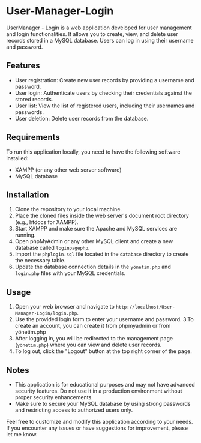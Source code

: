 # User-Manager-Login

UserManager - Login is a web application developed for user management and login functionalities. It allows you to create, view, and delete user records stored in a MySQL database. Users can log in using their username and password.

## Features

- User registration: Create new user records by providing a username and password.
- User login: Authenticate users by checking their credentials against the stored records.
- User list: View the list of registered users, including their usernames and passwords.
- User deletion: Delete user records from the database.

## Requirements

To run this application locally, you need to have the following software installed:

- XAMPP (or any other web server software)
- MySQL database

## Installation

1. Clone the repository to your local machine.
2. Place the cloned files inside the web server's document root directory (e.g., htdocs for XAMPP).
3. Start XAMPP and make sure the Apache and MySQL services are running.
4. Open phpMyAdmin or any other MySQL client and create a new database called `loginpagephp`.
5. Import the `phplogin.sql` file located in the `database` directory to create the necessary table.
6. Update the database connection details in the `yönetim.php` and `login.php` files with your MySQL credentials.

## Usage

1. Open your web browser and navigate to `http://localhost/User-Manager-Login/login.php`.
2. Use the provided login form to enter your username and password.
3.To create an account, you can create it from phpmyadmin or from yönetim.php
4. After logging in, you will be redirected to the management page (`yönetim.php`) where you can view and delete user records.
5. To log out, click the "Logout" button at the top right corner of the page.

## Notes

- This application is for educational purposes and may not have advanced security features. Do not use it in a production environment without proper security enhancements.
- Make sure to secure your MySQL database by using strong passwords and restricting access to authorized users only.

Feel free to customize and modify this application according to your needs. If you encounter any issues or have suggestions for improvement, please let me know.
